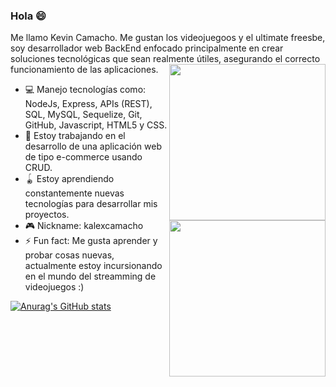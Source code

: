 ### Hola 😄

Me llamo Kevin Camacho. Me gustan los videojuegoos y el ultimate freesbe, soy desarrollador web BackEnd enfocado principalmente en crear soluciones tecnológicas que sean realmente útiles, asegurando el correcto funcionamiento de las aplicaciones. 
<img src="https://user-images.githubusercontent.com/97989061/164719548-91593709-ab2a-4595-810b-11d19930d274.png" align="right" width=250px></img>
<img src="https://user-images.githubusercontent.com/97989061/164719491-d844a091-c763-4dc8-b220-f7256989adeb.png" align="right" width=250px></img>

- 💻 Manejo tecnologías como: NodeJs, Express, APIs (REST), SQL, MySQL, Sequelize, Git, GitHub, Javascript, HTML5 y CSS.
- 🌯 Estoy trabajando en el desarrollo de una aplicación web de tipo e-commerce usando CRUD.
- 🪀 Estoy aprendiendo constantemente nuevas tecnologías para desarrollar mis proyectos.
- 🎮 Nickname: kalexcamacho 
- ⚡ Fun fact: Me gusta aprender y probar cosas nuevas, actualmente estoy incursionando en el mundo del streamming de videojuegos :) 

[![Anurag's GitHub stats](https://github-readme-stats.vercel.app/api?username=kalexcamacho&hide=stars&show_icons=true&theme=tokyonight&border_radius=10px&hide_border=true)](https://github.com/anuraghazra/github-readme-stats)
